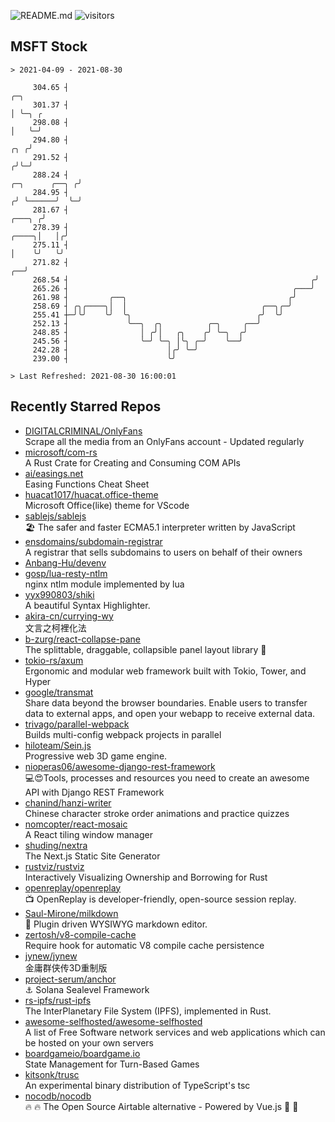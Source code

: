 ![README.md](https://github.com/Gerhut/Gerhut/workflows/README.md/badge.svg)
![visitors](https://visitors.vercel.app/Gerhut/Gerhut?token=8cf69d1f6813d272ef062726b6070c9be4ff72038cfe5a7ded7384a8da65d866)

## MSFT Stock

```
> 2021-04-09 - 2021-08-30

     304.65 ┤                                                                                            ╭─╮     
     301.37 ┤                                                                                            │ ╰─╮ ╭ 
     298.08 ┤                                                                                            │   ╰─╯ 
     294.80 ┤                                                                                        ╭╮ ╭╯       
     291.52 ┤                                                                                       ╭╯╰─╯        
     288.24 ┤                                                                        ╭─╮      ╭──╮ ╭╯            
     284.95 ┤                                                                       ╭╯ ╰──────╯  ╰─╯             
     281.67 ┤                                                                ╭───╮ ╭╯                            
     278.39 ┤                                                          ╭────╮│   │╭╯                             
     275.11 ┤                                                          │    ╰╯   ╰╯                              
     271.82 ┤                                                       ╭──╯                                         
     268.54 ┤                                                      ╭╯                                            
     265.26 ┤                                                  ╭───╯                                             
     261.98 ┤         ╭──╮                                    ╭╯                                                 
     258.69 ┤ ╭╮╭────╮│  │                              ╭──╮╭─╯                                                  
     255.41 ┼─╯╰╯    ╰╯  ╰╮                            ╭╯  ╰╯                                                    
     252.13 ┤             ╰──╮  ╭╮          ╭─╮     ╭──╯                                                         
     248.85 ┤                │ ╭╯│   ╭╮    ╭╯ ╰─╮  ╭╯                                                            
     245.56 ┤                ╰─╯ ╰─╮ │╰╮ ╭─╯    ╰──╯                                                             
     242.28 ┤                      │╭╯ ╰─╯                                                                       
     239.00 ┤                      ╰╯                                                                            

> Last Refreshed: 2021-08-30 16:00:01
```

## Recently Starred Repos

- [DIGITALCRIMINAL/OnlyFans](https://github.com/DIGITALCRIMINAL/OnlyFans)  
  Scrape all the media from an OnlyFans account - Updated regularly
- [microsoft/com-rs](https://github.com/microsoft/com-rs)  
  A Rust Crate for Creating and Consuming COM APIs
- [ai/easings.net](https://github.com/ai/easings.net)  
  Easing Functions Cheat Sheet
- [huacat1017/huacat.office-theme](https://github.com/huacat1017/huacat.office-theme)  
  Microsoft Office(like) theme for VScode
- [sablejs/sablejs](https://github.com/sablejs/sablejs)  
  🏖️ The safer and faster ECMA5.1 interpreter written by JavaScript
- [ensdomains/subdomain-registrar](https://github.com/ensdomains/subdomain-registrar)  
  A registrar that sells subdomains to users on behalf of their owners
- [Anbang-Hu/devenv](https://github.com/Anbang-Hu/devenv)  
- [gosp/lua-resty-ntlm](https://github.com/gosp/lua-resty-ntlm)  
  nginx ntlm module implemented by lua
- [yyx990803/shiki](https://github.com/yyx990803/shiki)  
  A beautiful Syntax Highlighter.
- [akira-cn/currying-wy](https://github.com/akira-cn/currying-wy)  
  文言之柯裡化法
- [b-zurg/react-collapse-pane](https://github.com/b-zurg/react-collapse-pane)  
  The splittable, draggable, collapsible panel layout library 🎉
- [tokio-rs/axum](https://github.com/tokio-rs/axum)  
  Ergonomic and modular web framework built with Tokio, Tower, and Hyper
- [google/transmat](https://github.com/google/transmat)  
  Share data beyond the browser boundaries. Enable users to transfer data to external apps, and open your webapp to receive external data.
- [trivago/parallel-webpack](https://github.com/trivago/parallel-webpack)  
  Builds multi-config webpack projects in parallel
- [hiloteam/Sein.js](https://github.com/hiloteam/Sein.js)  
  Progressive web 3D game engine.
- [nioperas06/awesome-django-rest-framework](https://github.com/nioperas06/awesome-django-rest-framework)  
   💻😍Tools, processes and resources you need to create an awesome API with Django REST Framework
- [chanind/hanzi-writer](https://github.com/chanind/hanzi-writer)  
  Chinese character stroke order animations and practice quizzes
- [nomcopter/react-mosaic](https://github.com/nomcopter/react-mosaic)  
  A React tiling window manager
- [shuding/nextra](https://github.com/shuding/nextra)  
  The Next.js Static Site Generator
- [rustviz/rustviz](https://github.com/rustviz/rustviz)  
  Interactively Visualizing Ownership and Borrowing for Rust
- [openreplay/openreplay](https://github.com/openreplay/openreplay)  
  :tv: OpenReplay is developer-friendly, open-source session replay.
- [Saul-Mirone/milkdown](https://github.com/Saul-Mirone/milkdown)  
  🍼 Plugin driven WYSIWYG  markdown editor.
- [zertosh/v8-compile-cache](https://github.com/zertosh/v8-compile-cache)  
  Require hook for automatic V8 compile cache persistence
- [jynew/jynew](https://github.com/jynew/jynew)  
  金庸群侠传3D重制版
- [project-serum/anchor](https://github.com/project-serum/anchor)  
  ⚓ Solana Sealevel Framework
- [rs-ipfs/rust-ipfs](https://github.com/rs-ipfs/rust-ipfs)  
  The InterPlanetary File System (IPFS), implemented in Rust.
- [awesome-selfhosted/awesome-selfhosted](https://github.com/awesome-selfhosted/awesome-selfhosted)  
  A list of Free Software network services and web applications which can be hosted on your own servers
- [boardgameio/boardgame.io](https://github.com/boardgameio/boardgame.io)  
  State Management for Turn-Based Games
- [kitsonk/trusc](https://github.com/kitsonk/trusc)  
  An experimental binary distribution of TypeScript's tsc
- [nocodb/nocodb](https://github.com/nocodb/nocodb)  
  🔥 🔥  The Open Source Airtable alternative  - Powered by Vue.js 🚀 🚀  
